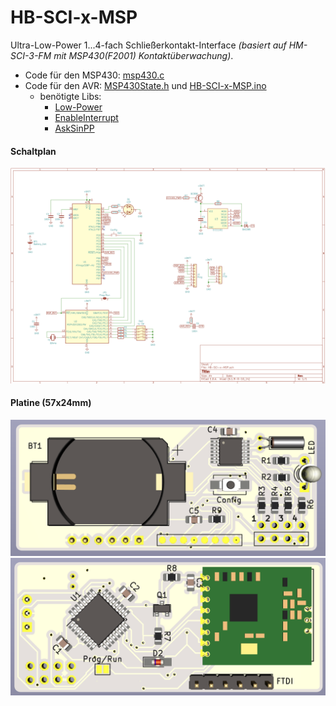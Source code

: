 # HB-SCI-x-MSP

Ultra-Low-Power 1...4-fach Schließerkontakt-Interface _(basiert auf HM-SCI-3-FM mit MSP430(F2001) Kontaktüberwachung)_.

- Code für den MSP430: [msp430.c](https://github.com/jp112sdl/HB-SCI-x-MSP/blob/master/TI_MSP430/msp430.c)
- Code für den AVR: [MSP430State.h](https://github.com/jp112sdl/HB-SCI-x-MSP/blob/master/MSP430State.h) und [HB-SCI-x-MSP.ino](https://github.com/jp112sdl/HB-SCI-x-MSP/blob/master/HB-SCI-x-MSP.ino)
  - benötigte Libs: 
    - [Low-Power](https://github.com/rocketscream/Low-Power/)
    - [EnableInterrupt](https://github.com/GreyGnome/EnableInterrupt/)
    - [AskSinPP](https://github.com/pa-pa/AskSinPP)

#### Schaltplan
![schematic](PCB/schematic.png)


#### Platine (57x24mm)
![front](PCB/Front.png)
![back](PCB/Back.png)
